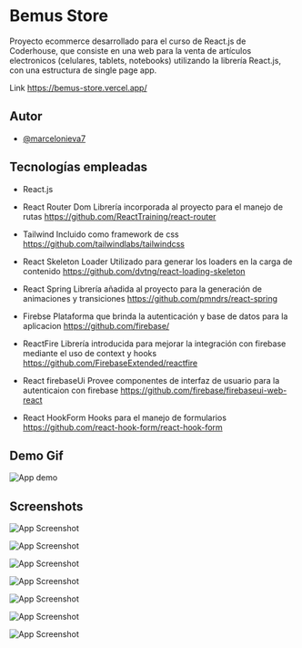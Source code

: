 
# Bemus Store

Proyecto ecommerce desarrollado para el curso de React.js de Coderhouse, que consiste en una web para la venta de artículos electronicos (celulares, tablets, notebooks) utilizando la librería React.js, con una estructura de single page app.

Link https://bemus-store.vercel.app/


## Autor

- [@marcelonieva7](https://www.github.com/marcelonieva7)

  
## Tecnologías empleadas

- React.js

- React Router Dom
  Librería incorporada al proyecto para el manejo de rutas https://github.com/ReactTraining/react-router
  
- Tailwind
  Incluido como framework de css https://github.com/tailwindlabs/tailwindcss
  
- React Skeleton Loader
  Utilizado para generar los loaders en la carga de contenido https://github.com/dvtng/react-loading-skeleton
  
- React Spring
  Librería añadida al proyecto para la generación de animaciones y transiciones https://github.com/pmndrs/react-spring
  
- Firebse 
  Plataforma que brinda la autenticación y base de datos para la aplicacion https://github.com/firebase/
  
- ReactFire
  Librería introducida para mejorar la integración con firebase mediante el uso de context y hooks https://github.com/FirebaseExtended/reactfire
  
- React firebaseUi
  Provee componentes de interfaz de usuario para la autenticaion con firebase  https://github.com/firebase/firebaseui-web-react
  
- React HookForm
  Hooks para el manejo de formularios https://github.com/react-hook-form/react-hook-form

  
## Demo Gif

![App demo](https://res.cloudinary.com/dafygowzm/image/upload/v1623442764/Antimo%20screens/demo_pgdpwe.gif)

  
## Screenshots

![App Screenshot](https://res.cloudinary.com/dafygowzm/image/upload/v1623443990/Antimo%20screens/bemus-store.vercel.app__2_cwc6hr.png)

![App Screenshot](https://res.cloudinary.com/dafygowzm/image/upload/v1623443990/Antimo%20screens/bemus-store.vercel.app__3_grjts4.png)

![App Screenshot](https://res.cloudinary.com/dafygowzm/image/upload/v1623443989/Antimo%20screens/bemus-store.vercel.app__4_t6eaid.png)

![App Screenshot](https://res.cloudinary.com/dafygowzm/image/upload/v1623443990/Antimo%20screens/bemus-store.vercel.app__5_yomgui.png)

![App Screenshot](https://res.cloudinary.com/dafygowzm/image/upload/v1623443991/Antimo%20screens/bemus-store.vercel.app__6_joro3a.png)

![App Screenshot](https://res.cloudinary.com/dafygowzm/image/upload/v1623443991/Antimo%20screens/bemus-store.vercel.app__7_lt9hxw.png)

![App Screenshot](https://res.cloudinary.com/dafygowzm/image/upload/v1623443992/Antimo%20screens/bemus-store.vercel.app__8_ahom0z.png)

  
